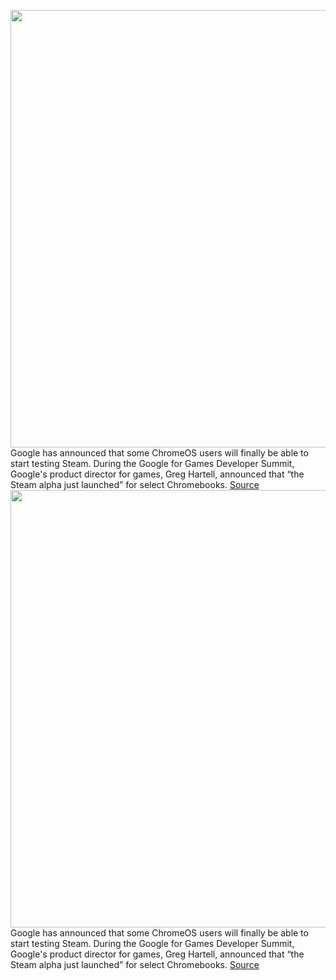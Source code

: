 <img src='https://cdn.vox-cdn.com/thumbor/lPoyAhkVMVafvNvb8pzTKZ0gpho=/0x0:1372x768/1200x800/filters:focal(705x308:923x526)/cdn.vox-cdn.com/uploads/chorus_image/image/70626431/Screen_Shot_2022_03_15_at_09.35.36.0.png' width='700px' /><br/>
Google has announced that some ChromeOS users will finally be able to start testing Steam. During the Google for Games Developer Summit, Google's product director for games, Greg Hartell, announced that “the Steam alpha just launched” for select Chromebooks.
<a href='https://www.theverge.com/2022/3/15/22979368/steam-chromeos-chromebook-valve-google-2022-alpha'> Source <a/><img src='https://cdn.vox-cdn.com/thumbor/lPoyAhkVMVafvNvb8pzTKZ0gpho=/0x0:1372x768/1200x800/filters:focal(705x308:923x526)/cdn.vox-cdn.com/uploads/chorus_image/image/70626431/Screen_Shot_2022_03_15_at_09.35.36.0.png' width='700px' /><br/>
Google has announced that some ChromeOS users will finally be able to start testing Steam. During the Google for Games Developer Summit, Google's product director for games, Greg Hartell, announced that “the Steam alpha just launched” for select Chromebooks.
<a href='https://www.theverge.com/2022/3/15/22979368/steam-chromeos-chromebook-valve-google-2022-alpha'> Source <a/>